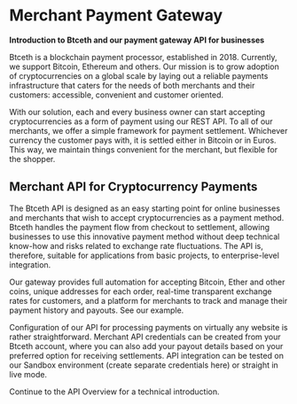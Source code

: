 # Merchant Payment Gateway
__Introduction to Btceth and our payment gateway API for businesses__


Btceth is a blockchain payment processor, established in 2018. Currently, we support Bitcoin, Ethereum and others. Our mission is to grow adoption of cryptocurrencies on a global scale by laying out a reliable payments infrastructure that caters for the needs of both merchants and their customers: accessible, convenient and customer oriented.

With our solution, each and every business owner can start accepting cryptocurrencies as a form of payment using our REST API. To all of our merchants, we offer a simple framework for payment settlement. Whichever currency the customer pays with, it is settled either in Bitcoin or in Euros. This way, we maintain things convenient for the merchant, but flexible for the shopper.

## Merchant API for Cryptocurrency Payments

The Btceth API is designed as an easy starting point for online businesses and merchants that wish to accept cryptocurrencies as a payment method. Btceth handles the payment flow from checkout to settlement, allowing businesses to use this innovative payment method without deep technical know-how and risks related to exchange rate fluctuations. The API is, therefore, suitable for applications from basic projects, to enterprise-level integration.

Our gateway provides full automation for accepting Bitcoin, Ether and other coins, unique addresses for each order, real-time transparent exchange rates for customers, and a platform for merchants to track and manage their payment history and payouts. See our example.

Configuration of our API for processing payments on virtually any website is rather straightforward. Merchant API credentials can be created from your Btceth account, where you can also add your payout details based on your preferred option for receiving settlements. API integration can be tested on our Sandbox environment (create separate credentials here) or straight in live mode.

Continue to the API Overview for a technical introduction.

